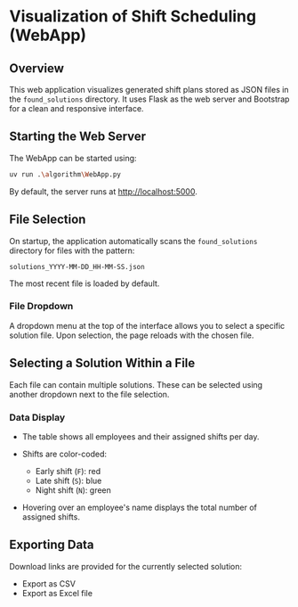 # Visualization of Shift Scheduling (WebApp)

## Overview

This web application visualizes generated shift plans stored as JSON files in the `found_solutions` directory. It uses Flask as the web server and Bootstrap for a clean and responsive interface.

## Starting the Web Server

The WebApp can be started using:

```bash
uv run .\algorithm\WebApp.py
```

By default, the server runs at [http://localhost:5000](http://localhost:5000).

## File Selection

On startup, the application automatically scans the `found_solutions` directory for files with the pattern:

```
solutions_YYYY-MM-DD_HH-MM-SS.json
```

The most recent file is loaded by default.

### File Dropdown

A dropdown menu at the top of the interface allows you to select a specific solution file. Upon selection, the page reloads with the chosen file.

## Selecting a Solution Within a File

Each file can contain multiple solutions. These can be selected using another dropdown next to the file selection.

### Data Display

* The table shows all employees and their assigned shifts per day.
* Shifts are color-coded:

  * Early shift (`F`): red
  * Late shift (`S`): blue
  * Night shift (`N`): green
* Hovering over an employee's name displays the total number of assigned shifts.

## Exporting Data

Download links are provided for the currently selected solution:

* Export as CSV
* Export as Excel file
